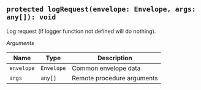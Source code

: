 ## `protected logRequest(envelope: Envelope, args: any[]): void`

Log request (if logger function not defined will do nothing).

_Arguments_

| Name       | Type       | Description                |
| ---------- | ---------- | -------------------------- |
| `envelope` | `Envelope` | Common envelope data       |
| `args`     | `any[]`    | Remote procedure arguments |
